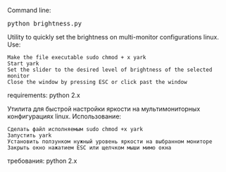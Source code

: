 Command line:
<pre>python brightness.py</pre>

Utility to quickly set the brightness on multi-monitor configurations linux. Use:

    Make the file executable sudo chmod + x yark
    Start yark
    Set the slider to the desired level of brightness of the selected monitor
    Close the window by pressing ESC or click past the window

requirements: python 2.x

Утилита для быстрой настройки яркости на мультимониторных конфигурациях linux.
Использование:

    Сделать файл исполняемым sudo chmod +x yark
    Запустить yark
    Установить ползунком нужный уровень яркости на выбранном мониторе
    Закрыть окно нажатием ESC или щелчком мыши мимо окна

требования: python 2.x

                      

